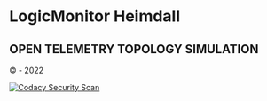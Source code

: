 # LogicMonitor Heimdall 
## OPEN TELEMETRY TOPOLOGY SIMULATION


&copy; - 2022

[![Codacy Security Scan](https://github.com/gsmahajan/heimdall/actions/workflows/codacy.yml/badge.svg)](https://github.com/gsmahajan/heimdall/actions/workflows/codacy.yml)


